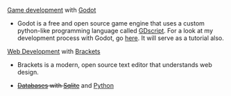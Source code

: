 [Game development](https://github.com/TutorialDoctor/TD-Godot-Games) with [Godot](http://www.godotengine.org/projects/godot-engine)

- Godot is a free and open source game engine that uses a custom python-like programming language called [GDscript](https://gist.github.com/TutorialDoctor/ce9255f16a49d8d911bb). For a look at my development process with Godot, go [here](https://github.com/TutorialDoctor/TD-Godot-Games/blob/master/Godot%20Dev%20Process.md). It will serve as a tutorial also.

[Web Development](https://github.com/TutorialDoctor/Software_Development/tree/master/WebDev%20Tutorial) with [Brackets](http://brackets.io)

- Brackets is a modern, open source text editor that understands web design.

- ~~[Databases](https://en.wikipedia.org/wiki/Database) with [Sqlite](https://www.sqlite.org)~~ and [Python](https://www.python.org)
